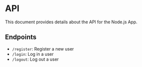 # API

This document provides details about the API for the Node.js App.

## Endpoints

- `/register`: Register a new user
- `/login`: Log in a user
- `/logout`: Log out a user
